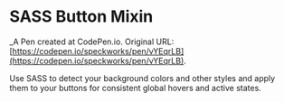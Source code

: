 # SASS Button Mixin
 _A Pen created at CodePen.io. Original URL: [https://codepen.io/speckworks/pen/vYEqrLB](https://codepen.io/speckworks/pen/vYEqrLB).

 Use SASS to detect your background colors and other styles and apply them to your buttons for consistent global hovers and active states.